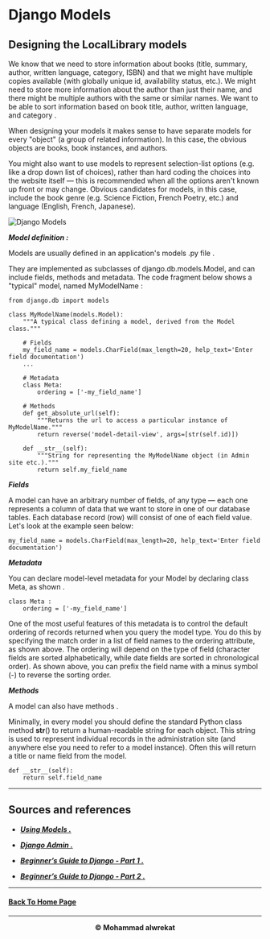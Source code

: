 # Django Models

## Designing the LocalLibrary models

We know that we need to store information about books (title, summary, author, written language, category, ISBN) and that we might have multiple copies available (with globally unique id, availability status, etc.). We might need to store more information about the author than just their name, and there might be multiple authors with the same or similar names. We want to be able to sort information based on book title, author, written language, and category .


When designing your models it makes sense to have separate models for every "object" (a group of related information). In this case, the obvious objects are books, book instances, and authors.


You might also want to use models to represent selection-list options (e.g. like a drop down list of choices), rather than hard coding the choices into the website itself — this is recommended when all the options aren't known up front or may change. Obvious candidates for models, in this case, include the book genre (e.g. Science Fiction, French Poetry, etc.) and language (English, French, Japanese).


![Django Models](https://static.codingforentrepreneurs.com/media/projects/django-models-unleashed-2021/images/share/Django_Models_Unleashed_share.jpg)


***Model definition :***

Models are usually defined in an application's models .py file . 

They are implemented as subclasses of django.db.models.Model, and can include fields, methods and metadata. The code fragment below shows a "typical" model, named MyModelName :

```
from django.db import models

class MyModelName(models.Model):
    """A typical class defining a model, derived from the Model class."""

    # Fields
    my_field_name = models.CharField(max_length=20, help_text='Enter field documentation')
    ...

    # Metadata
    class Meta:
        ordering = ['-my_field_name']

    # Methods
    def get_absolute_url(self):
        """Returns the url to access a particular instance of MyModelName."""
        return reverse('model-detail-view', args=[str(self.id)])

    def __str__(self):
        """String for representing the MyModelName object (in Admin site etc.)."""
        return self.my_field_name
```


***Fields***

A model can have an arbitrary number of fields, of any type — each one represents a column of data that we want to store in one of our database tables. Each database record (row) will consist of one of each field value. Let's look at the example seen below:


    my_field_name = models.CharField(max_length=20, help_text='Enter field documentation')

***Metadata***

You can declare model-level metadata for your Model by declaring class Meta, as shown .

    class Meta :
        ordering = ['-my_field_name']

One of the most useful features of this metadata is to control the default ordering of records returned when you query the model type. You do this by specifying the match order in a list of field names to the ordering attribute, as shown above. The ordering will depend on the type of field (character fields are sorted alphabetically, while date fields are sorted in chronological order). As shown above, you can prefix the field name with a minus symbol (-) to reverse the sorting order.


***Methods***

A model can also have methods .

Minimally, in every model you should define the standard Python class method __str__() to return a human-readable string for each object. This string is used to represent individual records in the administration site (and anywhere else you need to refer to a model instance). Often this will return a title or name field from the model.

    def __str__(self):
        return self.field_name

---
## Sources and references

- ***[Using Models .](https://developer.mozilla.org/en-US/docs/Learn/Server-side/Django/Models)***

- ***[Django Admin .](https://developer.mozilla.org/en-US/docs/Learn/Server-side/Django/Admin_site)***

- ***[Beginner’s Guide to Django - Part 1 .](https://simpleisbetterthancomplex.com/series/2017/09/04/a-complete-beginners-guide-to-django-part-1.html)***

- ***[Beginner’s Guide to Django - Part 2 .](https://simpleisbetterthancomplex.com/series/2017/09/11/a-complete-beginners-guide-to-django-part-2.html)***

---
#### [Back To Home Page](https://mhmadwrekat.github.io/reading-notes)

---
<b>
<p align="center">
© Mohammad alwrekat
</p>
